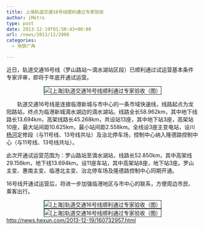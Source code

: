 ```yaml
---
title: 上海轨道交通16号线顺利通过专家验收
author: iMetro
type: post
date: 2013-12-19T01:50:43+00:00
url: /news/2013/12/2008
categories:
  - 地铁广角

---
```

近日，轨道交通16号线（罗山路站～滴水湖站区段）已顺利通过试运营基本条件专家评审，即将于年底开通试运营。

<div align="center">
  <img src="http://i2.hexunimg.cn/2013-12-19/160732958.jpg" alt="[上海]轨道交通16号线顺利通过专家验收（图）" align="middle" border="1" />
</div>

<div align="left">
  <p>
    　　轨道交通16号线是连接临港新城与市中心的一条市域快速线，线路起点为龙阳路站，终点为临港新城滴水湖边的滴水湖站。线路全长58.962km，其中地下线路长13.694km，高架线路长45.268km，共设站13座，其中地下站3座，高架站10座，最大站间距10.625km，最小站间距2.558km。全线设3座主变电站，设川<a href="http://renwu.hexun.com/figure_3820.shtml" target="_blank">杨河</a>定修段（与11号线、13号线共址）及治北停车场，控制中心纳入隆德路控制中心（与11号线、13号线共址）。
  </p>
  
  <p>
    此次开通试运营范围为：罗山路站至滴水湖站，线路长52.850km，其中高架线29.156km，地下线13.694km。设11座车站，其中高架站8座，地下站3座。罗山主变、惠南主变、临港北主变、治北停车场及隆德路控制中心同期开通。
  </p>
  
  <p>
    16号线开通试运营后，将进一步加强临港地区与市中心的联系，方便周边市民、乘客出行。
  </p>
</div>

<div align="center">
  <img src="http://i7.hexunimg.cn/2013-12-19/160732960.jpg" alt="[上海]轨道交通16号线顺利通过专家验收（图）" align="middle" border="1" />
</div>

<div align="center">
  <img src="http://i4.hexunimg.cn/2013-12-19/160732961.jpg" alt="[上海]轨道交通16号线顺利通过专家验收（图）" align="middle" border="1" />
</div>

<div style="text-align: left;" align="center">
  <a href="http://news.hexun.com/2013-12-19/160732957.html">http://news.hexun.com/2013-12-19/160732957.html</a>
</div>